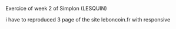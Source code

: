 Exercice of week 2 of Simplon (LESQUIN)

i have to reproduced 3 page of the site leboncoin.fr with responsive
